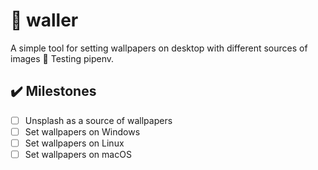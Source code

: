 # :art: waller

A simple tool for setting wallpapers on desktop with different sources of images 🙂
Testing pipenv.

## :heavy_check_mark: Milestones
* [ ] Unsplash as a source of wallpapers
* [ ] Set wallpapers on Windows
* [ ] Set wallpapers on Linux
* [ ] Set wallpapers on macOS
